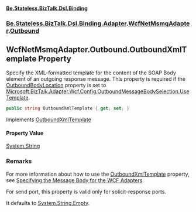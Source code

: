 #### [Be.Stateless.BizTalk.Dsl.Binding](README.md 'README')
### [Be.Stateless.BizTalk.Dsl.Binding.Adapter](Be.Stateless.BizTalk.Dsl.Binding.Adapter.md 'Be.Stateless.BizTalk.Dsl.Binding.Adapter').[WcfNetMsmqAdapter](WcfNetMsmqAdapter.md 'Be.Stateless.BizTalk.Dsl.Binding.Adapter.WcfNetMsmqAdapter').[Outbound](WcfNetMsmqAdapter.Outbound.md 'Be.Stateless.BizTalk.Dsl.Binding.Adapter.WcfNetMsmqAdapter.Outbound')

## WcfNetMsmqAdapter.Outbound.OutboundXmlTemplate Property

Specify the XML-formatted template for the content of the SOAP Body element of an outgoing response message. This
property is required if the [OutboundBodyLocation](WcfNetMsmqAdapter.Outbound.OutboundBodyLocation.md 'Be.Stateless.BizTalk.Dsl.Binding.Adapter.WcfNetMsmqAdapter.Outbound.OutboundBodyLocation') property is set to [Microsoft.BizTalk.Adapter.Wcf.Config.OutboundMessageBodySelection.UseTemplate](https://docs.microsoft.com/en-us/dotnet/api/Microsoft.BizTalk.Adapter.Wcf.Config.OutboundMessageBodySelection.UseTemplate 'Microsoft.BizTalk.Adapter.Wcf.Config.OutboundMessageBodySelection.UseTemplate').

```csharp
public string OutboundXmlTemplate { get; set; }
```

Implements [OutboundXmlTemplate](https://docs.microsoft.com/en-us/dotnet/api/Microsoft.BizTalk.Adapter.Wcf.Config.IAdapterConfigOutboundMessageMarshalling.OutboundXmlTemplate 'Microsoft.BizTalk.Adapter.Wcf.Config.IAdapterConfigOutboundMessageMarshalling.OutboundXmlTemplate')

#### Property Value
[System.String](https://docs.microsoft.com/en-us/dotnet/api/System.String 'System.String')

### Remarks

For more information about how to use the [OutboundXmlTemplate](WcfNetMsmqAdapter.Outbound.OutboundXmlTemplate.md 'Be.Stateless.BizTalk.Dsl.Binding.Adapter.WcfNetMsmqAdapter.Outbound.OutboundXmlTemplate') property, see [Specifying
            the Message Body for the WCF Adapters](https://docs.microsoft.com/en-us/biztalk/core/specifying-the-message-body-for-the-wcf-adapters 'https://docs.microsoft.com/en-us/biztalk/core/specifying-the-message-body-for-the-wcf-adapters').

For send port, this property is valid only for solicit-response ports.

It defaults to [System.String.Empty](https://docs.microsoft.com/en-us/dotnet/api/System.String.Empty 'System.String.Empty').